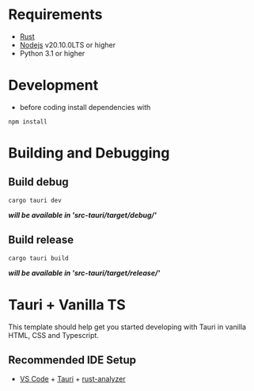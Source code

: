 # Requirements
- [Rust](https://www.rust-lang.org/tools/install)
- [Nodejs](https://nodejs.org/en) v20.10.0LTS or higher
- Python 3.1 or higher
# Development
- before coding install dependencies with
```
npm install
```
# Building and Debugging
## Build debug
```
cargo tauri dev
```
***will be available in 'src-tauri/target/debug/'***
## Build release
```
cargo tauri build
```
***will be available in 'src-tauri/target/release/'***
# Tauri + Vanilla TS
This template should help get you started developing with Tauri in vanilla HTML, CSS and Typescript.
## Recommended IDE Setup
- [VS Code](https://code.visualstudio.com/) + [Tauri](https://marketplace.visualstudio.com/items?itemName=tauri-apps.tauri-vscode) + [rust-analyzer](https://marketplace.visualstudio.com/items?itemName=rust-lang.rust-analyzer)
